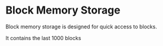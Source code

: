 # Block Memory Storage

Block memory storage is designed for quick access to blocks.

It contains the last 1000 blocks
